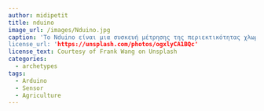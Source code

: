 ```yaml
---
author: midipetit
title: nduino
image_url: /images/Nduino.jpg
caption: 'Το Nduino είναι μια συσκευή μέτρησης της περιεκτικότητας χλωροφύλλης / αζώτου σε φύλλα, που βασίζεται στον μικροελεγκτή Arduino και πιο συγκεκριμένα στο Arduino Uno. Αποτελείται από έναν σφιγκτήρα όπου τοποθετείται το δείγμα φύλλων,μία LED λάμπα που εκπέμπει λευκό φως που αντανακλάται στην επιφάνεια του φύλλου και το ανακλώμενο φως συλλέγεται από έναν αισθητήρα RGB. Οι πληροφορίες που συλλέγονται από τον αισθητήρα μεταδίδονται στο Arduino, όπου ένα λογισμικό που έχει αναπτυχθεί για το σκοπό αυτό εκτελεί μια σειρά υπολογισμών και παρέχει ένα δείκτη πράσινης έντασης. Επιπλέον, η θέση της μέτρησης καταγράφεται από ένα δέκτη GPS και οι πληροφορίες καταγράφονται σε μια κάρτα μνήμης SD για εξαγωγή στο GIS.
license_url: 'https://unsplash.com/photos/ogxlyCA1BQc'
license_text: Courtesy of Frank Wang on Unsplash
categories:
  - archetypes
tags:
  - Arduino
  - Sensor
  - Agriculture
---
```

